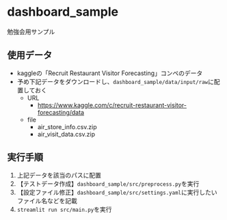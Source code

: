 # dashboard_sample
勉強会用サンプル

## 使用データ
- kaggleの「Recruit Restaurant Visitor Forecasting」コンペのデータ
- 予め下記データをダウンロードし、`dashboard_sample/data/input/raw`に配置しておく
    - URL
        - https://www.kaggle.com/c/recruit-restaurant-visitor-forecasting/data
    - file
        - air_store_info.csv.zip
        - air_visit_data.csv.zip

## 実行手順
1. 上記データを該当のパスに配置
2. 【テストデータ作成】`dashboard_sample/src/preprocess.py`を実行
3. 【設定ファイル修正】`dashboard_sample/src/settings.yaml`に実行したいファイル名などを記載
4. `streamlit run src/main.py`を実行
